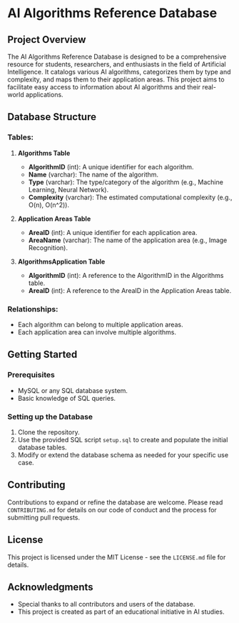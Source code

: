 # AI Algorithms Reference Database

## Project Overview
The AI Algorithms Reference Database is designed to be a comprehensive resource for students, researchers, and enthusiasts in the field of Artificial Intelligence. It catalogs various AI algorithms, categorizes them by type and complexity, and maps them to their application areas. This project aims to facilitate easy access to information about AI algorithms and their real-world applications.

## Database Structure

### Tables:

1. **Algorithms Table**
   - **AlgorithmID** (int): A unique identifier for each algorithm.
   - **Name** (varchar): The name of the algorithm.
   - **Type** (varchar): The type/category of the algorithm (e.g., Machine Learning, Neural Network).
   - **Complexity** (varchar): The estimated computational complexity (e.g., O(n), O(n^2)).

2. **Application Areas Table**
   - **AreaID** (int): A unique identifier for each application area.
   - **AreaName** (varchar): The name of the application area (e.g., Image Recognition).

3. **AlgorithmsApplication Table** 
   - **AlgorithmID** (int): A reference to the AlgorithmID in the Algorithms table.
   - **AreaID** (int): A reference to the AreaID in the Application Areas table.

### Relationships:
- Each algorithm can belong to multiple application areas.
- Each application area can involve multiple algorithms.

## Getting Started

### Prerequisites
- MySQL or any SQL database system.
- Basic knowledge of SQL queries.

### Setting up the Database
1. Clone the repository.
2. Use the provided SQL script `setup.sql` to create and populate the initial database tables.
3. Modify or extend the database schema as needed for your specific use case.

## Contributing
Contributions to expand or refine the database are welcome. Please read `CONTRIBUTING.md` for details on our code of conduct and the process for submitting pull requests.

## License
This project is licensed under the MIT License - see the `LICENSE.md` file for details.

## Acknowledgments
- Special thanks to all contributors and users of the database.
- This project is created as part of an educational initiative in AI studies.

